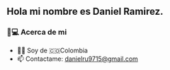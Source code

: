 
<h2> Hola mi nombre es Daniel Ramirez. 
  

<h3> 👨💻 Acerca de mi </h3>

- 👨🏼‍ Soy de 🇨🇴Colombia
- 📫 Contactame: [danielru9715@gmail.com](mailto:danielru9715@gmail.com)


